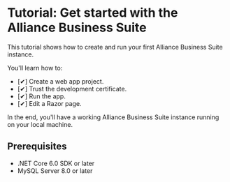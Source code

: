 # Tutorial: Get started with the Alliance Business Suite
This tutorial shows how to create and run your first Alliance Business Suite instance.

You'll learn how to:

- [✔] Create a web app project.
- [✔] Trust the development certificate.
- [✔] Run the app.
- [✔] Edit a Razor page.

In the end, you'll have a working Alliance Business Suite instance running on your local machine.

## Prerequisites

- .NET Core 6.0 SDK or later
- MySQL Server 8.0 or later